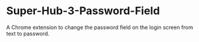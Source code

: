 # Super-Hub-3-Password-Field
A Chrome extension to change the password field on the login screen from text to password.
